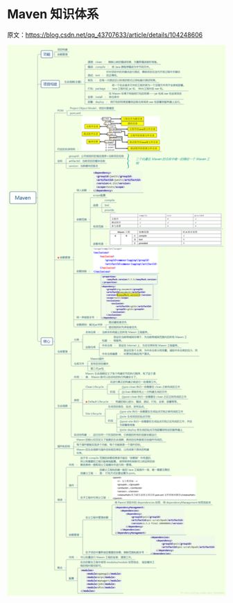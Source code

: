 # Maven 知识体系

原文：https://blog.csdn.net/qq_43707633/article/details/104248606



<img src="./images/Maven_Knowlege_sys.png" alt="Maven_Knowledge_sys" style="zoom:200%;" />

